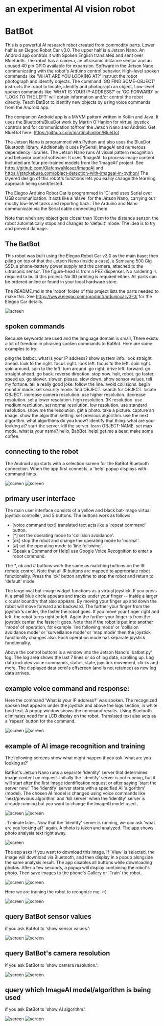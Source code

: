 an experimental AI vision robot
===============================

# BatBot

 This is a powerful AI research robot created from commodity parts. Lower half is an Elegoo Robot Car v3.0. The upper half is a Jetson Nano. An Android app controls it with Spoken English translated and sent over Bluetooth. The robot has a camera, an ultrasonic distance sensor and an unused 40 pin GPIO available for expansion. Software in the Jetson Nano communicating with the robot's Arduino control behavior. High-level spoken commands like 'WHAT ARE YOU LOOKING AT?' instruct the robot photograph and identify objects. The command 'GO FIND SOME-OBJECT' instructs the robot to locate, identify and photograph an object. Low-level spoken commands like 'WHAT IS YOUR IP-ADDRESS?' or 'GO FORWARD' or 'LOOK TO THE LEFT' will obtain information and/or control the robot directly. Teach BatBot to identify new objects by using voice commands from the Android app.

 The companion Android app is a MVVM pattern written in Kotlin and Java. It uses the Bluetooth/BlueDot work by Martin O'Hanlon for virtual joystick controls and for communication to/from the Jetson Nano and Android. Get BlueDot here: https://github.com/martinohanlon/BlueDot  

 The Jetson Nano is programmed with Python and also uses the BlueDot Bluetooth library. Additionally it uses PySerial, ImageAI and numerous dependency libraries. The Jetson Nano runs AI visual pattern recognition and behavior control software. It uses 'ImageAI' to process image content. Included are four pre-trained models from the 'ImageAI' project. See https://github.com/OlafenwaMoses/ImageAI and https://stackabuse.com/object-detection-with-imageai-in-python/  The layered design of this robot's functions lets you easily change the learning approach being used/tested.

 The Elegoo Arduino Robot Car is programmed in 'C' and uses Serial over USB communication.  It acts like a 'slave' for the Jetson Nano, carrying out mostly low-level tasks and reporting back. The Arduino and Nano communicate via the Serial cable connecting them.

 Note that when any object gets closer than 10cm to the distance sensor, the robot automatically stops and changes to 'default' mode. The idea is to try and prevent damage.


## The BatBot

This robot was built using the Elegoo Robot Car v3.0 as the main base; then piling on top of that the Jetson Nano (inside a case), a Samsung 500 Gig SSD, a phone-battery power supply and the camera, attached to the ultrasonic sensor. The figure-head is from a PEZ dispenser. No soldering is required to build this project. No 3D printing is required either. All parts can be ordered online or found in your local hardware store.

The README.md in the 'robot' folder of this project lists the parts needed to make this.
See https://www.elegoo.com/product/arduinocarv3-0/ for the Elegoo Car details.

![screen](../master/screens/batbot.png)


## spoken commands

Because keywords are used and the language domain is small, There exists a lot of freedom in phrasing spoken commands to BatBot. Here are some examples to try:

ping the batbot.
what is your IP address?
show system info.
look straight ahead.
look to the right.
focus right.
look left.
focus to the left.
spin right.
spin around.
spin to the left.
turn around.
go right.
drive left.
forward.
go straight ahead.
go back.
reverse direction.
stop now.
halt, robot.
go faster.
speed up.
go slower.
slower, please.
slow down.
show sensor values.
tell my fortune.
tell a really good joke.
follow the line.
avoid collisions.
begin monitor mode.
set security mode.
find OBJECT.
search for OBJECT.
locate OBJECT.
increase camera resolution.
use higher resolution.
decrease resolution.
set a lower resolution.
high resolution.
3K resolution.
use medium resolution.
set normal resolution.
low resolution.
use standard resolution.
show me the resolution.
get a photo.
take a picture.
capture an image.
show the algorithm setting.
set previous algorithm.
use the next algorithm.
what algorthims do you know?
identify that thing.
what are your looking at?
start the server.
kill the server.
learn OBJECT-NAME.
set map mode.
what is your name?
hello, BabBot.
help!
get me a beer.
make some coffee.


## connecting to the robot

The Android app starts with a selection screen for the BatBot Bluetooth connection.  When the app first connects, a 'help' popup displays with command hints.

![screen](../master/screens/BatBot_connect.jpg)
![screen](../master/screens/BatBot_connected.jpg)


## primary user interface

 The main user interface consists of a yellow and black bat-image virtual joystick controller, and 5 buttons. The buttons work as follows:

 - [voice command text] translated text acts like a 'repeat command' button.
 - [*] set the operating mode to 'collision avoidance'.
 - [ok] stop the robot and change the operating mode to 'normal'.
 - [#] set the operating mode to 'line following'.
 - [Speak a Command or Help] use Google Voice Recognition to enter a robot command.

The *, ok and # buttons work the same as matching buttons on the IR remote control.
Note that all IR buttons are mapped to appropriate robot functionality.
Press the 'ok' button anytime to stop the robot and return to 'default' mode.

The large oval bat-image widget functions as a virtual joystick.  If you press it, a small blue circle appears and tracks under your finger -- inside a larger circular boundry that also appears. By moving your finger up and down the robot will move forward and backward. The further your finger from the joystick's center, the faster the robot goes. If you move your finger right and left, the robot turns right or left. Again the further your finger is from the joystick center, the faster it goes. Note that if the robot is put into another 'mode' of operation, for example 'line following mode' or 'collision avoidance mode' or 'surveillance mode' or 'map mode' then the joystick functionlity changes also. Each operation mode has separate joystick functionality.

Above the control buttons is a window into the Jetson Nano's 'batbot.py' log. The log area shows the last 7 lines or so of log data, scrolling up. Log data includes voice commands, status, state, joystick movement, clicks and more. The displayed data scrolls offscreen (and is not retained) as new log data arrives.


## example voice command and response:

Here the command 'What is your IP address?' was spoken. The recognized spoken text appears under the joystick and above the logs section, in white bold text. A popup window shows the command results. Using Bluetooth eliminates need for a LCD display on the robot. Translated text also acts as a 'repeat' button for the command.

![screen](../master/screens/BatBot_voice_command.jpg)
![screen](../master/screens/BatBot_IP_address.jpg)


## example of AI image recognition and training

The following screens show what might happen if you ask 'what are you looking at?'

BatBot's Jetson Nano runs a separate 'identity' server that determines image content on request.  Initially the 'identify' server is not running, but it will start after the first image identification request or after saying 'start the server now.' The 'identify' server starts with a specified AI 'algorithm' (model). The chosen AI model is changed using voice commands like 'next/previous algorithm' and 'kill server' when the 'identity' server is already running but you want to change the ImageAI model used..

![screen](../master/screens/BatBot_identify.jpg)
![screen](../master/screens/BatBot_start_server.jpg)

..1 minute later.. Now that the 'identify' server is running, we can ask 'what are you looking at?' again. A photo is taken and analyzed. The app shows photo analysis text right away.

![screen](../master/screens/BatBot_identify_results.jpg)

 The app asks if you want to download this image.  If 'View' is selected, the image will download via Bluetooth, and then display in a popup alongside the same analysis result. The app disables all buttons while downloading photos. After a few seconds, a popup will display containing the robot's photo. Then save images to the phone's Gallery or 'Train' the robot.

![screen](../master/screens/BatBot_transfer_image.jpg)
![screen](../master/screens/BatBot_identify_results_image.jpg)

Here we are training the robot to recognize me. :-)

![screen](../master/screens/BatBot_identify_results_train.jpg)
![screen](../master/screens/BatBot_identify_results_learn.jpg)

## query BatBot sensor values

if you ask BatBot to 'show sensor values.':

![screen](../master/screens/BatBot_show_sensors.jpg)
![screen](../master/screens/BatBot_sensor_values.jpg)

## query BatBot's camera resolution

if you ask BatBot to 'show camera resolution.':

![screen](../master/screens/BatBot_show_resolution.jpg)
![screen](../master/screens/BatBot_resolution.jpg)

## query which ImageAI model/algorithm is being used

if you ask BatBot to 'show AI algorithm.':

![screen](../master/screens/BatBot_ask_AI_algorithm.jpg)
![screen](../master/screens/BatBot_AI_algorithm.jpg)


